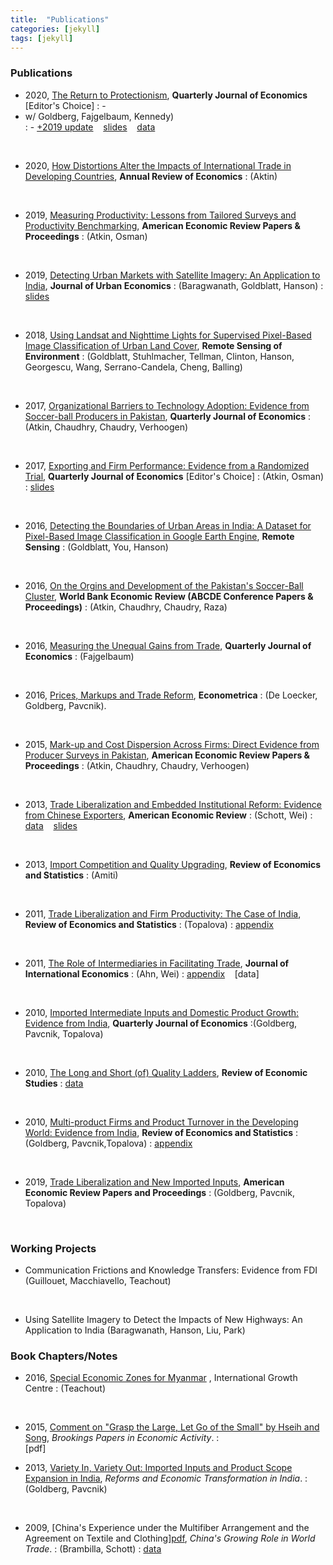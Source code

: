 ```yaml
---
title:  "Publications"
categories: [jekyll]
tags: [jekyll]
---
```


### Publications

- 2020, [The Return to Protectionism]({{site.baseurl}}/files/qje_RTP/RTP.pdf), **Quarterly Journal of Economics** [Editor's Choice]
	: - <li>w/ Goldberg, Fajgelbaum, Kennedy)</li>
	: - [+2019 update]({{site.baseurl}}/files/qje_RTP/RTP_update.pdf)&nbsp;&nbsp;&nbsp;&nbsp;[slides]({{site.baseurl}}/files/qje_RTP/RTP_slides.pdf)&nbsp;&nbsp;&nbsp;&nbsp;[data]({{site.baseurl}}/files/qje_RTP/RTP_data.zip)
<br/>

- 2020, [How Distortions Alter the Impacts of International Trade in Developing Countries]({{site.baseurl}}/files/are_DAIIT/DAIIT.pdf), **Annual Review of Economics** 
	: (Aktin)
<br/>

- 2019, [Measuring Productivity: Lessons from Tailored Surveys and Productivity Benchmarking]({{site.baseurl}}/files/aerpp_MPTSPB/MPTSPB.pdf), **American Economic Review Papers & Proceedings**
	: (Atkin, Osman)
<br/>

- 2019, [Detecting Urban Markets with Satellite Imagery: An Application to India]({{site.baseurl}}/files/jue_DUM/DUM.pdf), **Journal of Urban Economics**
	: (Baragwanath, Goldblatt, Hanson)
	: [slides]({{site.baseurl}}/files/jue_DUM/DUM_data.zip)
<br/>

- 2018, [Using Landsat and Nighttime Lights for Supervised Pixel-Based Image Classification of Urban Land Cover]({{site.baseurl}}/files/rse_ULNLSPBIC/ULNLSPBIC.pdf), **Remote Sensing of Environment**
	: (Goldblatt, Stuhlmacher, Tellman, Clinton, Hanson, Georgescu, Wang, Serrano-Candela, Cheng, Balling)
<br/>
	
- 2017, [Organizational Barriers to Technology Adoption: Evidence from Soccer-ball Producers in Pakistan]({{site.baseurl}}/files/qje_OBTAP/OBTA.pdf), **Quarterly Journal of Economics** 
	: (Atkin, Chaudhry, Chaudry, Verhoogen)
<br/>

- 2017, [Exporting and Firm Performance: Evidence from a Randomized Trial]({{site.baseurl}}/files/qje_EFP/EFP.pdf), **Quarterly Journal of Economics** [Editor's Choice]
	: (Atkin, Osman)
	: [slides]({{site.baseurl}}/files/qje_EFP/EFP_slides.pdf)
<br/>

- 2016, [Detecting the Boundaries of Urban Areas in India: A Dataset for Pixel-Based Image Classification in Google Earth Engine]({{site.baseurl}}/files/rs_DBUAI/DBUAI.pdf), **Remote Sensing**
	: (Goldblatt, You, Hanson) 
<br/>

- 2016, [On the Orgins and Development of the Pakistan's Soccer-Ball Cluster]({{site.baseurl}}/files/wbr_ODPCBC/ODPCBC.pdf), **World Bank Economic Review (ABCDE Conference Papers & Proceedings)**
	: (Atkin, Chaudhry, Chaudry, Raza)
<br/>

- 2016, [Measuring the Unequal Gains from Trade]({{site.baseurl}}/files/qje_MUGFT/MUGFT.pdf), **Quarterly Journal of Economics** 
	: (Fajgelbaum)
<br/>

- 2016, [Prices, Markups and Trade Reform]({{site.baseurl}}/files/ecma_PMTR/PMTR.pdf), **Econometrica**
	: (De Loecker, Goldberg, Pavcnik).
<br/>

- 2015, [Mark-up and Cost Dispersion Across Firms: Direct Evidence from Producer Surveys in Pakistan]({{site.baseurl}}/files/aerpp_MCDAF/MCDAF.pdf), **American Economic Review Papers & Proceedings**
	: (Atkin, Chaudhry, Chaudry, Verhoogen)
<br/>

- 2013, [Trade Liberalization and Embedded Institutional Reform: Evidence from Chinese Exporters]({{site.baseurl}}/files/aer_TLEIR/TLEIR.pdf), **American Economic Review**
	: (Schott, Wei)
	: [data](https://sompks4.github.io/sub_data.html)&nbsp;&nbsp;&nbsp;&nbsp;[slides]({{site.baseurl}}/files/aer_TLEIR/TLEIR_slides.pptx)
<br/>

- 2013, [Import Competition and Quality Upgrading]({{site.baseurl}}/files/restat_ICQU/ICQU.pdf), **Review of Economics and Statistics**
	: (Amiti)
<br/>

- 2011, [Trade Liberalization and Firm Productivity: The Case of India]({{site.baseurl}}/files/restat_TFLP/TFLP.pdf), **Review of Economics and Statistics**
	: (Topalova)
	: [appendix]({{site.baseurl}}/files/restat_TFLP/TLFP_appendix.pdf)
<br/>

- 2011, [The Role of Intermediaries in Facilitating Trade]({{site.baseurl}}/files/jie_RIFT/RIFT.pdf), **Journal of International Economics** 
	: (Ahn, Wei)
	: [appendix]({{site.baseurl}}/files/jie_RIFT/RIFT_appendix.pdf)&nbsp;&nbsp;&nbsp;&nbsp;[data]
<br/>

- 2010, [Imported Intermediate Inputs and Domestic Product Growth: Evidence from India]({{site.baseurl}}/files/qje_IIIDPG/IIDPG.pdf), **Quarterly Journal of Economics** 
	:(Goldberg, Pavcnik, Topalova)
<br/>

- 2010, [The Long and Short (of) Quality Ladders]({{site.baseurl}}/files/restud_LSQL/LSQL.pdf), **Review of Economic Studies**
	: [data]({{site.baseurl}}/files/restud_LSQL/ladders_100113.zip)
<br/>

- 2010, [Multi-product Firms and Product Turnover in the Developing World: Evidence from India]({{site.baseurl}}/files/restat_MFPTDW/MFPTDW.pdf), **Review of Economics and Statistics** 
	: (Goldberg, Pavcnik,Topalova)
	: [appendix]({{site.baseurl}}/files/restat_mp/MFPTDW_appendix.pdf)
<br/>

- 2019, [Trade Liberalization and New Imported Inputs]({{site.baseurl}}/files/aerpp_TLNII/TLNII.pdf), **American Economic Review Papers and Proceedings** 
	: (Goldberg, Pavcnik, Topalova)
<br/>

### Working Projects
- Communication Frictions and Knowledge Transfers: Evidence from FDI (Guillouet, Macchiavello, Teachout)
<br/>

- Using Satellite Imagery to Detect the Impacts of New Highways: An Application to India (Baragwanath, Hanson, Liu, Park)


### Book Chapters/Notes

- 2016, [Special Economic Zones for Myanmar]({{site.baseurl}}/files/policy/sez/SEZs-in-Myanmar) , International Growth Centre
	: (Teachout) 
<br/>	

- 2015, [Comment on "Grasp the Large, Let Go of the Small" by Hseih and Song]({{site.baseurl}}/files/book_HS/CHS.pdf), *Brookings Papers in Economic Activity*.
	: 
<br/>[pdf]

- 2013, [Variety In, Variety Out: Imported Inputs and Product Scope Expansion in India]({{site.baseurl}}/files/book_VIVO/VIVO.pdf), *Reforms and Economic Transformation in India*. 
	: (Goldberg, Pavcnik)
<br/>

- 2009, [China's Experience under the Multifiber Arrangement and the Agreement on Textile and Clothing][pdf]({{site.baseurl}}/files/book_MFA/MFA.pdf), *China's Growing Role in World Trade*. 
	: (Brambilla, Schott)
	: [data](https://sompks4.github.io/sub_data.html)
<br/>

